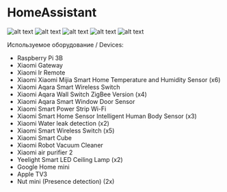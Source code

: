 # HomeAssistant
![alt text](https://user-images.githubusercontent.com/9033473/43629688-a2d2f4cc-9706-11e8-90f9-c2e835283d2a.png)
![alt text](https://user-images.githubusercontent.com/9033473/43629686-a2b62f18-9706-11e8-9628-adb6ea6e6daa.PNG)
![alt text](https://user-images.githubusercontent.com/9033473/43629741-c32f75b0-9706-11e8-974b-13cfef1c4269.png)
![alt text](https://user-images.githubusercontent.com/9033473/43629685-a2917402-9706-11e8-922c-46d465470195.png)
![alt text](https://user-images.githubusercontent.com/9033473/43886379-367a5960-9bc4-11e8-9d40-c553ce26bece.gif)

Используемое оборудование / Devices:

* Raspberry Pi 3B
* Xiaomi Gateway
* Xiaomi Ir Remote
* Xiaomi Xiaomi Mijia Smart Home Temperature and Humidity Sensor (x6)
* Xiaomi Aqara Smart Wireless Switch
* Xiaomi Aqara Wall Switch ZigBee Version (x4)
* Xiaomi Aqara Smart Window Door Sensor
* Xiaomi Smart Power Strip Wi-Fi
* Xiaomi Smart Home Sensor Intelligent Human Body Sensor (x3)
* Xiaomi Water leak detection (x2)
* Xiaomi Smart Wireless Switch (x5)
* Xiaomi Smart Cube
* Xiaomi Robot Vacuum Cleaner
* Xiaomi air purifier 2
* Yeelight Smart LED Ceiling Lamp (x2)
* Google Home mini
* Apple TV3
* Nut mini (Presence detection) (2x)
